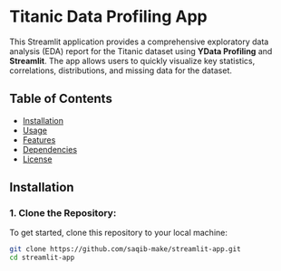 # Titanic Data Profiling App

This Streamlit application provides a comprehensive exploratory data analysis (EDA) report for the Titanic dataset using **YData Profiling** and **Streamlit**. The app allows users to quickly visualize key statistics, correlations, distributions, and missing data for the dataset.

## Table of Contents
- [Installation](#installation)
- [Usage](#usage)
- [Features](#features)
- [Dependencies](#dependencies)
- [License](#license)

## Installation

### 1. Clone the Repository:
To get started, clone this repository to your local machine:

```bash
git clone https://github.com/saqib-make/streamlit-app.git
cd streamlit-app
